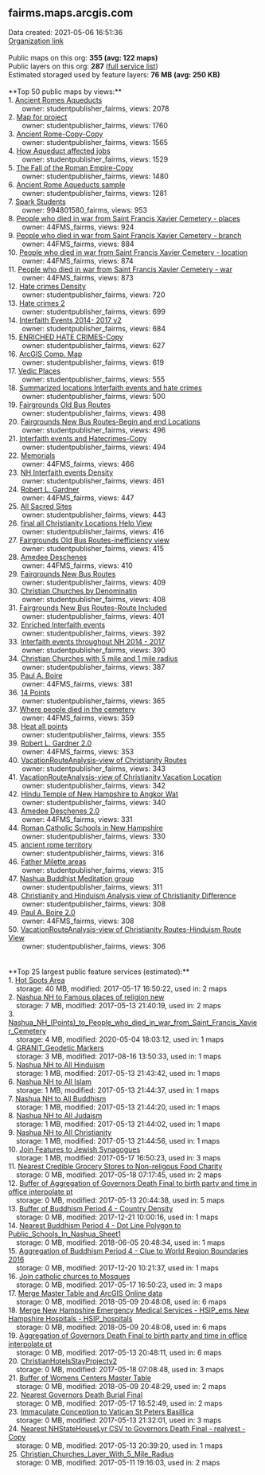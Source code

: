 <h2>fairms.maps.arcgis.com</h2> Data created: 2021-05-06 16:51:36 <br /><a target='new' href='https://fairms.maps.arcgis.com'>Organization link</a><br /><br />Public maps on this org: <b>355 (avg: 122 maps)</b><br />Public layers on this org: <b>287 </b>(<a target='new' href='https://services.arcgis.com/XFJPoGkgEm6C1oy0/ArcGIS/rest/services'>full service list</a>)<br />Estimated storaged used by feature layers: <b>76 MB (avg: 250 KB)</b><br /><br />**Top 50 public maps by views:**<br />  1. <a target='new' href='https://www.arcgis.com/home/item.html?id=123d8a601b94420884ea8c83f044d218'>Ancient Romes Aqueducts</a> <br />  &nbsp;&nbsp;&nbsp;&nbsp; &nbsp;&nbsp;owner: studentpublisher_fairms, views: 2078<br />  2. <a target='new' href='https://www.arcgis.com/home/item.html?id=518e0e5f6d174754a9fcce461b0da106'>Map for project</a> <br />  &nbsp;&nbsp;&nbsp;&nbsp; &nbsp;&nbsp;owner: studentpublisher_fairms, views: 1760<br />  3. <a target='new' href='https://www.arcgis.com/home/item.html?id=7697ce27752f4c77b398c4e9724b5e54'>Ancient Rome-Copy-Copy</a> <br />  &nbsp;&nbsp;&nbsp;&nbsp; &nbsp;&nbsp;owner: studentpublisher_fairms, views: 1565<br />  4. <a target='new' href='https://www.arcgis.com/home/item.html?id=e2b7027a97564c4a829b628100497eb6'>How Aqueduct affected jobs</a> <br />  &nbsp;&nbsp;&nbsp;&nbsp; &nbsp;&nbsp;owner: studentpublisher_fairms, views: 1529<br />  5. <a target='new' href='https://www.arcgis.com/home/item.html?id=aa3067e0305744ce97df188e3128ec7c'>The Fall of the Roman Empire-Copy</a> <br />  &nbsp;&nbsp;&nbsp;&nbsp; &nbsp;&nbsp;owner: studentpublisher_fairms, views: 1480<br />  6. <a target='new' href='https://www.arcgis.com/home/item.html?id=e9d0164366aa463288f3370ee849cc7e'>Ancient Rome Aqueducts  sample</a> <br />  &nbsp;&nbsp;&nbsp;&nbsp; &nbsp;&nbsp;owner: studentpublisher_fairms, views: 1281<br />  7. <a target='new' href='https://www.arcgis.com/home/item.html?id=50652461c0024d3690e923f606638c13'>Spark Students</a> <br />  &nbsp;&nbsp;&nbsp;&nbsp; &nbsp;&nbsp;owner: 994801580_fairms, views: 953<br />  8. <a target='new' href='https://www.arcgis.com/home/item.html?id=a4c4f4db8c1d4a8c8c79cbae63839f40'>People who died in war from Saint Francis Xavier Cemetery - places</a> <br />  &nbsp;&nbsp;&nbsp;&nbsp; &nbsp;&nbsp;owner: 44FMS_fairms, views: 924<br />  9. <a target='new' href='https://www.arcgis.com/home/item.html?id=1bb3510f77134e91ad99b1924d049d2d'>People who died in war from Saint Francis Xavier Cemetery - branch</a> <br />  &nbsp;&nbsp;&nbsp;&nbsp; &nbsp;&nbsp;owner: 44FMS_fairms, views: 884<br />  10. <a target='new' href='https://www.arcgis.com/home/item.html?id=400a97cd8f8d44528cd3c65f1cb7513b'>People who died in war from Saint Francis Xavier Cemetery - location</a> <br />  &nbsp;&nbsp;&nbsp;&nbsp; &nbsp;&nbsp;owner: 44FMS_fairms, views: 874<br />  11. <a target='new' href='https://www.arcgis.com/home/item.html?id=584a0e3481794baf80e91c9d0724a6a7'>People who died in war from Saint Francis Xavier Cemetery - war</a> <br />  &nbsp;&nbsp;&nbsp;&nbsp; &nbsp;&nbsp;owner: 44FMS_fairms, views: 873<br />  12. <a target='new' href='https://www.arcgis.com/home/item.html?id=05a0777f5b734056b44a9fb368f70fec'>Hate crimes Density</a> <br />  &nbsp;&nbsp;&nbsp;&nbsp; &nbsp;&nbsp;owner: studentpublisher_fairms, views: 720<br />  13. <a target='new' href='https://www.arcgis.com/home/item.html?id=3c4427e4271346d7b735583ddca70191'>Hate crimes 2</a> <br />  &nbsp;&nbsp;&nbsp;&nbsp; &nbsp;&nbsp;owner: studentpublisher_fairms, views: 699<br />  14. <a target='new' href='https://www.arcgis.com/home/item.html?id=e88a880bebad4543a2a64acbf1367d3b'>Interfaith Events 2014- 2017 v2</a> <br />  &nbsp;&nbsp;&nbsp;&nbsp; &nbsp;&nbsp;owner: studentpublisher_fairms, views: 684<br />  15. <a target='new' href='https://www.arcgis.com/home/item.html?id=d240f51f5357467d819b976a61fa55b9'>ENRICHED HATE CRIMES-Copy</a> <br />  &nbsp;&nbsp;&nbsp;&nbsp; &nbsp;&nbsp;owner: studentpublisher_fairms, views: 627<br />  16. <a target='new' href='https://www.arcgis.com/home/item.html?id=9052a8ad88e94a948545d21fc6db68d6'>ArcGIS Comp. Map</a> <br />  &nbsp;&nbsp;&nbsp;&nbsp; &nbsp;&nbsp;owner: studentpublisher_fairms, views: 619<br />  17. <a target='new' href='https://www.arcgis.com/home/item.html?id=f16c80a786704f5eb1f24fddc495ecfc'>Vedic Places</a> <br />  &nbsp;&nbsp;&nbsp;&nbsp; &nbsp;&nbsp;owner: studentpublisher_fairms, views: 555<br />  18. <a target='new' href='https://www.arcgis.com/home/item.html?id=159834b2a5b4478f972a201c85869a1f'>Summarized locations Interfaith events and hate crimes</a> <br />  &nbsp;&nbsp;&nbsp;&nbsp; &nbsp;&nbsp;owner: studentpublisher_fairms, views: 500<br />  19. <a target='new' href='https://www.arcgis.com/home/item.html?id=3f02147c2c61486990a9e726030bf571'>Fairgrounds Old Bus Routes</a> <br />  &nbsp;&nbsp;&nbsp;&nbsp; &nbsp;&nbsp;owner: studentpublisher_fairms, views: 498<br />  20. <a target='new' href='https://www.arcgis.com/home/item.html?id=1b95e459232645ed86cdaec4a8fb57d7'>Fairgrounds New Bus Routes-Begin and end Locations</a> <br />  &nbsp;&nbsp;&nbsp;&nbsp; &nbsp;&nbsp;owner: studentpublisher_fairms, views: 496<br />  21. <a target='new' href='https://www.arcgis.com/home/item.html?id=d91f955e51f542768fe316432516daeb'>Interfaith events and Hatecrimes-Copy</a> <br />  &nbsp;&nbsp;&nbsp;&nbsp; &nbsp;&nbsp;owner: studentpublisher_fairms, views: 494<br />  22. <a target='new' href='https://www.arcgis.com/home/item.html?id=c558d6410d8646b3b1dd6b8194948a77'>Memorials</a> <br />  &nbsp;&nbsp;&nbsp;&nbsp; &nbsp;&nbsp;owner: 44FMS_fairms, views: 466<br />  23. <a target='new' href='https://www.arcgis.com/home/item.html?id=8ae8015513b149ea8fb28bec3be24d08'>NH Interfaith events Density</a> <br />  &nbsp;&nbsp;&nbsp;&nbsp; &nbsp;&nbsp;owner: studentpublisher_fairms, views: 461<br />  24. <a target='new' href='https://www.arcgis.com/home/item.html?id=fc28e7390c1b4147aedf1a83d30246a9'>Robert L. Gardner</a> <br />  &nbsp;&nbsp;&nbsp;&nbsp; &nbsp;&nbsp;owner: 44FMS_fairms, views: 447<br />  25. <a target='new' href='https://www.arcgis.com/home/item.html?id=89a17ee75d444ec8abb93a2f6cad75e2'>All Sacred Sites</a> <br />  &nbsp;&nbsp;&nbsp;&nbsp; &nbsp;&nbsp;owner: studentpublisher_fairms, views: 443<br />  26. <a target='new' href='https://www.arcgis.com/home/item.html?id=1ba42800bdd447028abf1f9fba7851d3'>final all Christianity Locations Help View</a> <br />  &nbsp;&nbsp;&nbsp;&nbsp; &nbsp;&nbsp;owner: studentpublisher_fairms, views: 416<br />  27. <a target='new' href='https://www.arcgis.com/home/item.html?id=20e305c990f541a8bbfdf3c7c1f8bbde'>Fairgrounds Old Bus Routes-inefficiency view</a> <br />  &nbsp;&nbsp;&nbsp;&nbsp; &nbsp;&nbsp;owner: studentpublisher_fairms, views: 415<br />  28. <a target='new' href='https://www.arcgis.com/home/item.html?id=5e230569180c454fa032bfbed7ca3b7a'>Amedee Deschenes</a> <br />  &nbsp;&nbsp;&nbsp;&nbsp; &nbsp;&nbsp;owner: 44FMS_fairms, views: 410<br />  29. <a target='new' href='https://www.arcgis.com/home/item.html?id=302f6db17c044256b31d6def6eb14f4b'>Fairgrounds New Bus Routes</a> <br />  &nbsp;&nbsp;&nbsp;&nbsp; &nbsp;&nbsp;owner: studentpublisher_fairms, views: 409<br />  30. <a target='new' href='https://www.arcgis.com/home/item.html?id=6c86d696d1cb42baba3e7e900598e89f'>Christian Churches by Denominatin</a> <br />  &nbsp;&nbsp;&nbsp;&nbsp; &nbsp;&nbsp;owner: studentpublisher_fairms, views: 408<br />  31. <a target='new' href='https://www.arcgis.com/home/item.html?id=e7dda8eaf06e4011824451a0781711db'>Fairgrounds New Bus Routes-Route Included</a> <br />  &nbsp;&nbsp;&nbsp;&nbsp; &nbsp;&nbsp;owner: studentpublisher_fairms, views: 401<br />  32. <a target='new' href='https://www.arcgis.com/home/item.html?id=3475013ef2d94528a318033aa39287b7'>Enriched Interfaith events</a> <br />  &nbsp;&nbsp;&nbsp;&nbsp; &nbsp;&nbsp;owner: studentpublisher_fairms, views: 392<br />  33. <a target='new' href='https://www.arcgis.com/home/item.html?id=53e96272c05f41af9c9c6b8128e98b56'>Interfaith events throughout NH 2014 - 2017</a> <br />  &nbsp;&nbsp;&nbsp;&nbsp; &nbsp;&nbsp;owner: studentpublisher_fairms, views: 390<br />  34. <a target='new' href='https://www.arcgis.com/home/item.html?id=f9ffa70296474fa8ade261ae91f3450a'>Christian Churches with 5 mile and 1 mile radius</a> <br />  &nbsp;&nbsp;&nbsp;&nbsp; &nbsp;&nbsp;owner: studentpublisher_fairms, views: 387<br />  35. <a target='new' href='https://www.arcgis.com/home/item.html?id=de143a452c194a5d8c8f472229faf4a2'>Paul A. Boire</a> <br />  &nbsp;&nbsp;&nbsp;&nbsp; &nbsp;&nbsp;owner: 44FMS_fairms, views: 381<br />  36. <a target='new' href='https://www.arcgis.com/home/item.html?id=a251a870535948a4a604053333864c81'>14 Points</a> <br />  &nbsp;&nbsp;&nbsp;&nbsp; &nbsp;&nbsp;owner: studentpublisher_fairms, views: 365<br />  37. <a target='new' href='https://www.arcgis.com/home/item.html?id=78fc98865cce42fc8af35f2135bbe54d'>Where people died in the cemetery</a> <br />  &nbsp;&nbsp;&nbsp;&nbsp; &nbsp;&nbsp;owner: 44FMS_fairms, views: 359<br />  38. <a target='new' href='https://www.arcgis.com/home/item.html?id=993aa1bb1dbc4fffa94b591719a02e2e'>Heat all points</a> <br />  &nbsp;&nbsp;&nbsp;&nbsp; &nbsp;&nbsp;owner: studentpublisher_fairms, views: 355<br />  39. <a target='new' href='https://www.arcgis.com/home/item.html?id=f86cecb5183f441b980b093d66f31fdd'>Robert L. Gardner 2.0</a> <br />  &nbsp;&nbsp;&nbsp;&nbsp; &nbsp;&nbsp;owner: 44FMS_fairms, views: 353<br />  40. <a target='new' href='https://www.arcgis.com/home/item.html?id=17b3e90c784b4db3b9d12e0f13d6491a'>VacationRouteAnalysis-view of Christianity Routes</a> <br />  &nbsp;&nbsp;&nbsp;&nbsp; &nbsp;&nbsp;owner: studentpublisher_fairms, views: 343<br />  41. <a target='new' href='https://www.arcgis.com/home/item.html?id=fbd38fe93a3440c39d9f4db34f299916'>VacationRouteAnalysis-view of Christianity Vacation Location</a> <br />  &nbsp;&nbsp;&nbsp;&nbsp; &nbsp;&nbsp;owner: studentpublisher_fairms, views: 342<br />  42. <a target='new' href='https://www.arcgis.com/home/item.html?id=40f9567d33f04a55a81ad91a3873bc4d'>Hindu Temple of New Hampshire to Angkor Wat</a> <br />  &nbsp;&nbsp;&nbsp;&nbsp; &nbsp;&nbsp;owner: studentpublisher_fairms, views: 340<br />  43. <a target='new' href='https://www.arcgis.com/home/item.html?id=6182c192c5024aa4af901b7ef42e07c2'>Amedee Deschenes 2.0</a> <br />  &nbsp;&nbsp;&nbsp;&nbsp; &nbsp;&nbsp;owner: 44FMS_fairms, views: 331<br />  44. <a target='new' href='https://www.arcgis.com/home/item.html?id=341274eec8cb481d9614d22566c86d21'>Roman Catholic Schools in New Hampshire</a> <br />  &nbsp;&nbsp;&nbsp;&nbsp; &nbsp;&nbsp;owner: studentpublisher_fairms, views: 330<br />  45. <a target='new' href='https://www.arcgis.com/home/item.html?id=410d34599de341ebbe0b942e79511c44'>ancient rome territory</a> <br />  &nbsp;&nbsp;&nbsp;&nbsp; &nbsp;&nbsp;owner: studentpublisher_fairms, views: 316<br />  46. <a target='new' href='https://www.arcgis.com/home/item.html?id=9bb2cc73dc5d4c05ac02b0d00f723a67'>Father Milette areas</a> <br />  &nbsp;&nbsp;&nbsp;&nbsp; &nbsp;&nbsp;owner: studentpublisher_fairms, views: 315<br />  47. <a target='new' href='https://www.arcgis.com/home/item.html?id=1e5ceb08b4904db5a47a70108a90ec75'>Nashua Buddhist Meditation group</a> <br />  &nbsp;&nbsp;&nbsp;&nbsp; &nbsp;&nbsp;owner: studentpublisher_fairms, views: 311<br />  48. <a target='new' href='https://www.arcgis.com/home/item.html?id=ef5ba99d41b048089aaa357abdf1fd01'>Christianity and Hinduism Analysis view of Christianity Difference</a> <br />  &nbsp;&nbsp;&nbsp;&nbsp; &nbsp;&nbsp;owner: studentpublisher_fairms, views: 308<br />  49. <a target='new' href='https://www.arcgis.com/home/item.html?id=a827ccc682804b589e5c199ec15579a9'>Paul A. Boire 2.0</a> <br />  &nbsp;&nbsp;&nbsp;&nbsp; &nbsp;&nbsp;owner: 44FMS_fairms, views: 308<br />  50. <a target='new' href='https://www.arcgis.com/home/item.html?id=6eebde514eae452ab1495a37989f5803'>VacationRouteAnalysis-view of Christianity Routes-Hinduism Route View</a> <br />  &nbsp;&nbsp;&nbsp;&nbsp; &nbsp;&nbsp;owner: studentpublisher_fairms, views: 306<br /><br /><br />**Top 25 largest public feature services (estimated):**<br /> 1. <a target='new' href='https://www.arcgis.com/home/item.html?id=d79cf2ba209342479b8e9395d7c9641d'>Hot Spots Area</a><br /> &nbsp;&nbsp;&nbsp;&nbsp;storage: 40 MB, modified: 2017-05-17 16:50:22,  used in: 2 maps<br /> 2. <a target='new' href='https://www.arcgis.com/home/item.html?id=1fc0a851bafe47d0a653f4a5136bf3e5'>Nashua NH to Famous places of religion new</a><br /> &nbsp;&nbsp;&nbsp;&nbsp;storage: 7 MB, modified: 2017-05-13 21:40:19,  used in: 2 maps<br /> 3. <a target='new' href='https://www.arcgis.com/home/item.html?id=d308ce3f63394d10aabbe0a1c978b355'>Nashua_NH_(Points)_to_People_who_died_in_war_from_Saint_Francis_Xavier_Cemetery</a><br /> &nbsp;&nbsp;&nbsp;&nbsp;storage: 4 MB, modified: 2020-05-04 18:03:12,  used in: 1 maps<br /> 4. <a target='new' href='https://www.arcgis.com/home/item.html?id=236d8fc08a5249c290d1cbfc7775b0ca'>GRANIT_Geodetic Markers</a><br /> &nbsp;&nbsp;&nbsp;&nbsp;storage: 3 MB, modified: 2017-08-16 13:50:33,  used in: 1 maps<br /> 5. <a target='new' href='https://www.arcgis.com/home/item.html?id=3d1200ba3ae54b5d804fa7a48dd7264c'>Nashua NH to All Hinduism</a><br /> &nbsp;&nbsp;&nbsp;&nbsp;storage: 1 MB, modified: 2017-05-13 21:43:42,  used in: 1 maps<br /> 6. <a target='new' href='https://www.arcgis.com/home/item.html?id=79af2e381dce46c082c5457b5da114f8'>Nashua NH to All Islam</a><br /> &nbsp;&nbsp;&nbsp;&nbsp;storage: 1 MB, modified: 2017-05-13 21:44:37,  used in: 1 maps<br /> 7. <a target='new' href='https://www.arcgis.com/home/item.html?id=77ca6605bc344c1e9dd7c35135205e94'>Nashua NH to All Buddhism</a><br /> &nbsp;&nbsp;&nbsp;&nbsp;storage: 1 MB, modified: 2017-05-13 21:44:20,  used in: 1 maps<br /> 8. <a target='new' href='https://www.arcgis.com/home/item.html?id=e877d1e0cc5c46dfa38e33fa9561dc54'>Nashua NH to All Judaism</a><br /> &nbsp;&nbsp;&nbsp;&nbsp;storage: 1 MB, modified: 2017-05-13 21:44:02,  used in: 1 maps<br /> 9. <a target='new' href='https://www.arcgis.com/home/item.html?id=42f2dcaeed4b440985dea4d3bd137014'>Nashua NH to All Christianity</a><br /> &nbsp;&nbsp;&nbsp;&nbsp;storage: 1 MB, modified: 2017-05-13 21:44:56,  used in: 1 maps<br /> 10. <a target='new' href='https://www.arcgis.com/home/item.html?id=c4cb31148bad42eaa933308a233196a3'>Join Features to Jewish Synagogues</a><br /> &nbsp;&nbsp;&nbsp;&nbsp;storage: 1 MB, modified: 2017-05-17 16:50:23,  used in: 3 maps<br /> 11. <a target='new' href='https://www.arcgis.com/home/item.html?id=bb6b7a04850b4a16924564a16ad674bb'>Nearest Credible Grocery Stores to Non-religous Food Charity</a><br /> &nbsp;&nbsp;&nbsp;&nbsp;storage: 0 MB, modified: 2017-05-18 07:17:45,  used in: 2 maps<br /> 12. <a target='new' href='https://www.arcgis.com/home/item.html?id=3d8a672679974033b03ebbcfa40e7590'>Buffer of Aggregation of Governors Death Final to birth party and time in office interpolate pt</a><br /> &nbsp;&nbsp;&nbsp;&nbsp;storage: 0 MB, modified: 2017-05-13 20:44:38,  used in: 5 maps<br /> 13. <a target='new' href='https://www.arcgis.com/home/item.html?id=2e7e3215e65f4b53b332ad61e1dceb76'>Buffer of Buddhism Period 4 - Country Density</a><br /> &nbsp;&nbsp;&nbsp;&nbsp;storage: 0 MB, modified: 2017-12-21 10:00:16,  used in: 1 maps<br /> 14. <a target='new' href='https://www.arcgis.com/home/item.html?id=489c0cab32074147a95f280b5d005957'>Nearest Buddhism Period 4 - Dot Line Polygon to Public_Schools_In_Nashua_Sheet1</a><br /> &nbsp;&nbsp;&nbsp;&nbsp;storage: 0 MB, modified: 2018-06-05 20:48:34,  used in: 1 maps<br /> 15. <a target='new' href='https://www.arcgis.com/home/item.html?id=fd8f2ce96d5d4429bffe22fb804d0129'>Aggregation of Buddhism Period 4 - Clue to World Region Boundaries 2016</a><br /> &nbsp;&nbsp;&nbsp;&nbsp;storage: 0 MB, modified: 2017-12-20 10:21:37,  used in: 1 maps<br /> 16. <a target='new' href='https://www.arcgis.com/home/item.html?id=ea4828a37cee483fbb9b919c3b0b12dc'>Join catholic churces to Mosques</a><br /> &nbsp;&nbsp;&nbsp;&nbsp;storage: 0 MB, modified: 2017-05-17 16:50:23,  used in: 3 maps<br /> 17. <a target='new' href='https://www.arcgis.com/home/item.html?id=3068b5548cb54343b5375fc392bdf8bc'>Merge Master Table and ArcGIS Online data</a><br /> &nbsp;&nbsp;&nbsp;&nbsp;storage: 0 MB, modified: 2018-05-09 20:48:08,  used in: 6 maps<br /> 18. <a target='new' href='https://www.arcgis.com/home/item.html?id=95c0defddacc4c719149b4e5779f1166'>Merge New Hampshire Emergency Medical Services - HSIP_ems New Hampshire Hospitals - HSIP_hospitals</a><br /> &nbsp;&nbsp;&nbsp;&nbsp;storage: 0 MB, modified: 2018-05-09 20:48:08,  used in: 6 maps<br /> 19. <a target='new' href='https://www.arcgis.com/home/item.html?id=3e2c2f081f0f45f28ae5d5985c7d0935'>Aggregation of Governors Death Final to birth party and time in office interpolate pt</a><br /> &nbsp;&nbsp;&nbsp;&nbsp;storage: 0 MB, modified: 2017-05-13 20:48:11,  used in: 6 maps<br /> 20. <a target='new' href='https://www.arcgis.com/home/item.html?id=b712f8ab8e9d45a48230014fbabe4784'>ChristianHotelsStayProjectv2</a><br /> &nbsp;&nbsp;&nbsp;&nbsp;storage: 0 MB, modified: 2017-05-18 07:08:48,  used in: 3 maps<br /> 21. <a target='new' href='https://www.arcgis.com/home/item.html?id=69c9cf0b7f914dec988db85b59a1c47a'>Buffer of Womens Centers Master Table</a><br /> &nbsp;&nbsp;&nbsp;&nbsp;storage: 0 MB, modified: 2018-05-09 20:48:29,  used in: 2 maps<br /> 22. <a target='new' href='https://www.arcgis.com/home/item.html?id=e3ff4b869e784cad88461fb3000be155'>Nearest Governors Death Burial Final</a><br /> &nbsp;&nbsp;&nbsp;&nbsp;storage: 0 MB, modified: 2017-05-17 16:52:49,  used in: 2 maps<br /> 23. <a target='new' href='https://www.arcgis.com/home/item.html?id=2c02ec6372724df09af80190f48126bc'>Immaculate Conception to Vatican St Peters Basillica</a><br /> &nbsp;&nbsp;&nbsp;&nbsp;storage: 0 MB, modified: 2017-05-13 21:32:01,  used in: 3 maps<br /> 24. <a target='new' href='https://www.arcgis.com/home/item.html?id=51902a68d3cd433586791eee428cc8ae'>Nearest NHStateHouseLyr  CSV to Governors Death Final - realyest - Copy</a><br /> &nbsp;&nbsp;&nbsp;&nbsp;storage: 0 MB, modified: 2017-05-13 20:39:20,  used in: 1 maps<br /> 25. <a target='new' href='https://www.arcgis.com/home/item.html?id=83f0ed2791fe4caba803f8995caef9ce'>Christian_Churches_Layer_With_5_Mile_Radius</a><br /> &nbsp;&nbsp;&nbsp;&nbsp;storage: 0 MB, modified: 2017-05-11 19:16:03,  used in: 2 maps<br />